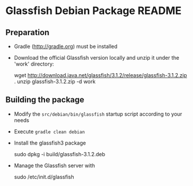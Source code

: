 Glassfish Debian Package README
===============================

Preparation
-----------

* Gradle (http://gradle.org) must be installed
* Download the official Glassfish version locally and unzip it under the 'work' directory:

    wget http://download.java.net/glassfish/3.1.2/release/glassfish-3.1.2.zip .
    unzip glassfish-3.1.2.zip -d work

Building the package
--------------------

* Modify the `src/debian/bin/glassfish` startup script according to your needs
* Execute `gradle clean debian`
* Install the glassfish3 package

    sudo dpkg -i build/glassfish-3.1.2.deb

* Manage the Glassfish server with

    sudo /etc/init.d/glassfish
